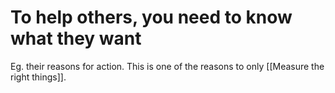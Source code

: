# To help others, you need to know what they want 
Eg. their reasons for action. This is one of the reasons to only [[Measure the right things]].

<!-- #p1 -->

<!-- {BearID:8526BB7B-C323-490A-AA4C-ACBDE15139A1-940-000002E13E3F0DCC} -->
